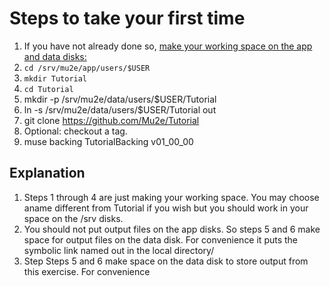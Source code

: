 # Steps to take your first time

1. If you have not already done so, [make your working space on the app and data disks:](https://mu2ewiki.fnal.gov/wiki/LoginTutorial#Mu2e_Disks)
1. ```cd /srv/mu2e/app/users/$USER```
1. ```mkdir Tutorial```
1. ```cd Tutorial```
1. mkdir -p /srv/mu2e/data/users/$USER/Tutorial
1. ln -s  /srv/mu2e/data/users/$USER/Tutorial out
1. git clone https://github.com/Mu2e/Tutorial
1. Optional: checkout a tag.
1. muse backing TutorialBacking v01_00_00

## Explanation

1. Steps 1 through 4 are just making your working space.  You may choose aname different from Tutorial if you wish but you should work in your space on the /srv disks.
1. You should not put output files on the app disks. So steps 5 and 6 make space for output files on the data disk. For convenience it puts the symbolic link named out in the local directory/
1. Step
Steps 5 and 6 make space on the data disk to store output from this exercise.  For convenience 

